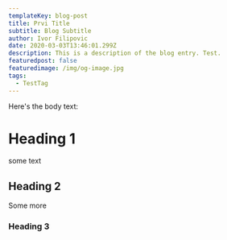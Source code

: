 ```yaml
---
templateKey: blog-post
title: Prvi Title
subtitle: Blog Subtitle
author: Ivor Filipovic
date: 2020-03-03T13:46:01.299Z
description: This is a description of the blog entry. Test.
featuredpost: false
featuredimage: /img/og-image.jpg
tags:
  - TestTag
---
```

Here's the body text:

# Heading 1

some text

## Heading 2

Some more

### Heading 3
